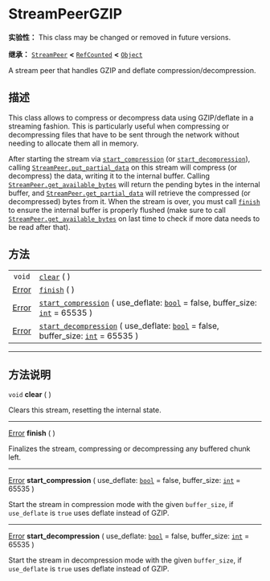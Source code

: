 <!-- ⚠ 请勿编辑本文件 ⚠ -->
<!-- 本文档使用脚本从 WeDot 引擎源码仓库生成。 -->
<!-- 生成脚本：https://github.com/WeDot-Engine/WeDot/tree/4.3/doc/tools/make_md.py； -->
<!-- 原文件：https://github.com/WeDot-Engine/WeDot/tree/4.3/doc/classes/StreamPeerGZIP.xml。 -->

<div id="_class_streampeergzip"></div>

# StreamPeerGZIP

**实验性：** This class may be changed or removed in future versions.

**继承：** [`StreamPeer`](class_streampeer.md) **<** [`RefCounted`](class_refcounted.md) **<** [`Object`](class_object.md)

A stream peer that handles GZIP and deflate compression/decompression.

## 描述

This class allows to compress or decompress data using GZIP/deflate in a streaming fashion. This is particularly useful when compressing or decompressing files that have to be sent through the network without needing to allocate them all in memory.

After starting the stream via [`start_compression`](class_streampeergzip.md#class_streampeergzip_method_start_compression) (or [`start_decompression`](class_streampeergzip.md#class_streampeergzip_method_start_decompression)), calling [`StreamPeer.put_partial_data`](class_streampeer.md#class_streampeer_method_put_partial_data) on this stream will compress (or decompress) the data, writing it to the internal buffer. Calling [`StreamPeer.get_available_bytes`](class_streampeer.md#class_streampeer_method_get_available_bytes) will return the pending bytes in the internal buffer, and [`StreamPeer.get_partial_data`](class_streampeer.md#class_streampeer_method_get_partial_data) will retrieve the compressed (or decompressed) bytes from it. When the stream is over, you must call [`finish`](class_streampeergzip.md#class_streampeergzip_method_finish) to ensure the internal buffer is properly flushed (make sure to call [`StreamPeer.get_available_bytes`](class_streampeer.md#class_streampeer_method_get_available_bytes) on last time to check if more data needs to be read after that).

## 方法

|||
|:-:|:--|
| `void`                            | [`clear`](class_streampeergzip.md#class_streampeergzip_method_clear) ( )                                                                                                                      |
| [Error](#enum_@globalscope_error) | [`finish`](class_streampeergzip.md#class_streampeergzip_method_finish) ( )                                                                                                                    |
| [Error](#enum_@globalscope_error) | [`start_compression`](class_streampeergzip.md#class_streampeergzip_method_start_compression) ( use_deflate: [`bool`](class_bool.md) = false, buffer_size: [`int`](class_int.md) = 65535 )     |
| [Error](#enum_@globalscope_error) | [`start_decompression`](class_streampeergzip.md#class_streampeergzip_method_start_decompression) ( use_deflate: [`bool`](class_bool.md) = false, buffer_size: [`int`](class_int.md) = 65535 ) |

<!-- rst-class:: classref-section-separator -->

---

## 方法说明

<div id="_class_streampeergzip_method_clear"></div>

`void` **clear** ( )<div id="class_streampeergzip_method_clear"></div>

Clears this stream, resetting the internal state.

<!-- rst-class:: classref-item-separator -->

---

<div id="_class_streampeergzip_method_finish"></div>

[Error](#enum_@globalscope_error) **finish** ( )<div id="class_streampeergzip_method_finish"></div>

Finalizes the stream, compressing or decompressing any buffered chunk left.

<!-- rst-class:: classref-item-separator -->

---

<div id="_class_streampeergzip_method_start_compression"></div>

[Error](#enum_@globalscope_error) **start_compression** ( use_deflate: [`bool`](class_bool.md) = false, buffer_size: [`int`](class_int.md) = 65535 )<div id="class_streampeergzip_method_start_compression"></div>

Start the stream in compression mode with the given `buffer_size`, if `use_deflate` is `true` uses deflate instead of GZIP.

<!-- rst-class:: classref-item-separator -->

---

<div id="_class_streampeergzip_method_start_decompression"></div>

[Error](#enum_@globalscope_error) **start_decompression** ( use_deflate: [`bool`](class_bool.md) = false, buffer_size: [`int`](class_int.md) = 65535 )<div id="class_streampeergzip_method_start_decompression"></div>

Start the stream in decompression mode with the given `buffer_size`, if `use_deflate` is `true` uses deflate instead of GZIP.

[^virtual]: 本方法通常需要用户覆盖才能生效。
[^const]: 本方法无副作用，不会修改该实例的任何成员变量。
[^vararg]: 本方法除了能接受在此处描述的参数外，还能够继续接受任意数量的参数。
[^constructor]: 本方法用于构造某个类型。
[^static]: 调用本方法无需实例，可直接使用类名进行调用。
[^operator]: 本方法描述的是使用本类型作为左操作数的有效运算符。
[^bitfield]: 这个值是由下列位标志构成位掩码的整数。
[^void]: 无返回值。
